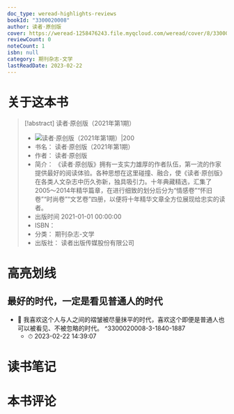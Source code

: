 ```yaml
---
doc_type: weread-highlights-reviews
bookId: "3300020008"
author: 读者·原创版
cover: https://weread-1258476243.file.myqcloud.com/weread/cover/8/3300020008/t7_3300020008.jpg
reviewCount: 0
noteCount: 1
isbn: null
category: 期刊杂志-文学
lastReadDate: 2023-02-22
---
```

# 关于这本书
> [!abstract] 读者·原创版（2021年第1期）
> - ![ 读者·原创版（2021年第1期）|200](https://weread-1258476243.file.myqcloud.com/weread/cover/8/3300020008/t7_3300020008.jpg)
> - 书名： 读者·原创版（2021年第1期）
> - 作者： 读者·原创版
> - 简介： 《读者·原创版》拥有一支实力雄厚的作者队伍，第一流的作家提供最好的阅读体验。各种思想在这里碰撞、融合，使《读者·原创版》在各类人文杂志中历久弥新，独具吸引力。十年典藏精选，汇集了2005～2014年精华篇章，在进行细致的划分后分为“情感卷”“怀旧卷”“时尚卷”“文艺卷”四册，以便将十年精华文章全方位展现给忠实的读者。
> - 出版时间 2021-01-01 00:00:00
> - ISBN： 
> - 分类： 期刊杂志-文学
> - 出版社： 读者出版传媒股份有限公司

# 高亮划线

## 最好的时代，一定是看见普通人的时代


- 📌 我喜欢这个人与人之间的褶皱被尽量抹平的时代，喜欢这个即便是普通人也可以被看见、不被忽略的时代。 ^3300020008-3-1840-1887
    - ⏱ 2023-02-22 14:39:07 
# 读书笔记

# 本书评论

